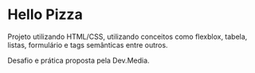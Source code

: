 # Hello Pizza

Projeto utilizando HTML/CSS, utilizando conceitos como flexblox, tabela, listas, formulário e tags semânticas entre outros.

Desafio e prática proposta pela Dev.Media.

